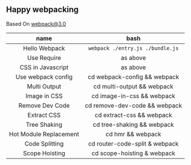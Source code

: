 ## Happy webpacking

Based On webpack@3.0

|name|bash|
|:--:|:--:|
|Hello Webpack| `webpack ./entry.js ./bundle.js`|
|Use Require| as above |
|CSS in Javascript| as above |
|Use webpack config| cd webpack-config && webpack |
|Multi Output| cd multi-output && webpack |
|Image in CSS| cd image-in-css && webpack |
|Remove Dev Code| cd remove-dev-code && webpack |
|Extract CSS| cd extract-css && webpack |
|Tree Shaking| cd tree-shaking && webpack |
|Hot Module Replacement| cd hmr && webpack|
|Code Splitting|cd router-code-split & webpack|
|Scope Hoisting|cd scope-hoisting & webpack|